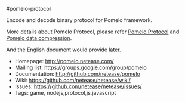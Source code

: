 #pomelo-protocol

Encode and decode binary protocol for Pomelo framework.

More details about Pomelo Protocol, please refer
[Pomelo Protocol](https://github.com/NetEase/pomelo/wiki/Pomelo-%E5%8D%8F%E8%AE%AE)
and
[Pomelo data compression](https://github.com/NetEase/pomelo/wiki/Pomelo-%E6%95%B0%E6%8D%AE%E5%8E%8B%E7%BC%A9%E5%8D%8F%E8%AE%AE).

And the English document would provide later.

 * Homepage: <http://pomelo.netease.com/>
 * Mailing list: <https://groups.google.com/group/pomelo>
 * Documentation: <http://github.com/netease/pomelo>
 * Wiki: <https://github.com/netease/netease/wiki/>
 * Issues: <https://github.com/netease/netease/issues/>
 * Tags: game, nodejs,protocol,js,javascript
